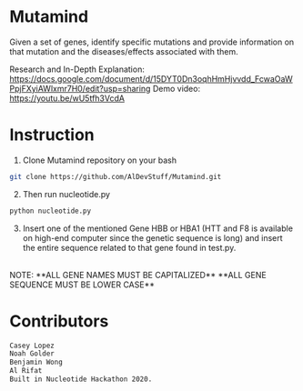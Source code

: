 # Mutamind
Given a set of genes, identify specific mutations and provide information on that mutation and the diseases/effects associated with them.

Research and In-Depth Explanation: 
https://docs.google.com/document/d/15DYT0Dn3oqhHmHjvvdd_FcwaOaWPpjFXyiAWlxmr7H0/edit?usp=sharing
Demo video: 
https://youtu.be/wU5tfh3VcdA




# Instruction
1. Clone Mutamind repository on your bash
```bash
git clone https://github.com/AlDevStuff/Mutamind.git
```
2. Then run nucleotide.py 
```bash
python nucleotide.py
```
3. Insert one of the mentioned Gene HBB or HBA1 (HTT and F8 is available on high-end computer since the genetic sequence is long) and insert the entire sequence related to that gene found in test.py.
<br />
NOTE: **ALL GENE NAMES MUST BE CAPITALIZED** **ALL GENE SEQUENCE MUST BE LOWER CASE**




# Contributors
```bash
Casey Lopez
Noah Golder
Benjamin Wong
Al Rifat
Built in Nucleotide Hackathon 2020.
```
